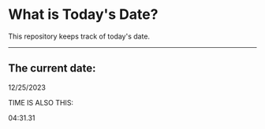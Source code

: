 # What is Today's Date?
This repository keeps track of today's date.
* * *
 
## The current date:  
 12/25/2023 
  
  
 TIME IS ALSO THIS: 
  
 04:31.31 
  
  
